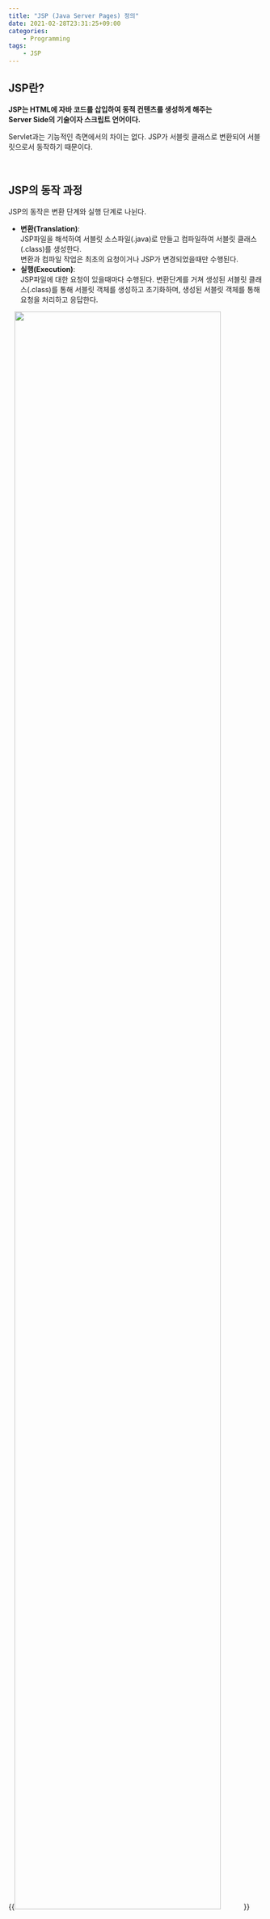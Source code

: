 ```yaml
---
title: "JSP (Java Server Pages) 정의"
date: 2021-02-28T23:31:25+09:00
categories:
    - Programming
tags:
    - JSP
---
```


## JSP란?

**JSP는 HTML에 자바 코드를 삽입하여 동적 컨텐츠를 생성하게 해주는       
Server Side의 기술이자 스크립트 언어이다.**

Servlet과는 기능적인 측면에서의 차이는 없다. JSP가 서블릿 클래스로 변환되어 서블릿으로서 동작하기 때문이다.

<br/>

## JSP의 동작 과정

JSP의 동작은 변환 단계와 실행 단계로 나뉜다.
- **변환(Translation)**:        
    JSP파일을 해석하여 서블릿 소스파일(.java)로 만들고 컴파일하여 서블릿 클래스(.class)를 생성한다.     
    변환과 컴파일 작업은 최초의 요청이거나 JSP가 변경되었을때만 수행된다.
- **실행(Execution)**:      
    JSP파일에 대한 요청이 있을때마다 수행된다. 변환단계를 거쳐 생성된 서블릿 클래스(.class)를 통해 서블릿 객체를 생성하고 초기화하며, 생성된 서블릿 객체를 통해 요청을 처리하고 응답한다.

{{<image src="/images/2021-02-28-jsp/jsplifecycle.png" width="90%" caption="JSP life cycle (출처:geeksforgeeks.org/life-cycle-of-jsp/)">}}

1. 클라이언트로부터 JSP파일에 대한 요청이 들어오면 [Jasper](/posts/2021-02-23-tomcat/#tomcat-architecture)는 JSP 파일을 서블릿 파일(.java)로 변환시킨다.
1. Jasper는 서블릿 파일을 컴파일하여 서블릿 클래스(.class)를 생성한다.
1. 컴파일된 서블릿 클래스(.class)는 서블릿 컨테이너에 의해 서블릿 객체로 동작한다.
    - `jspInit` 메서드를 통해 서블릿을 초기화하고, 
    `_jspService`메서드를 통해 요청을 처리하고 응답하며,
    이후 `jspDestroy`를 통해 서블릿 객체를 소멸시킨다.

<br/>

## JSP의 사용

JSP는 JSP의 구문 요소들을 통해 HTML과 같은 정적인 요소들과함께 작성된다.        
스크립트 기반 태그, XML 기반의 표준 액션 태그 및 커스텀 태그, 내장객체, EL, JSTL을 JSP 내에서 조합하여 사용가능하다.

<br/>

### 스크립트 기반 태그

{{% h4 %}}1. 표현식(Expression){{% /h4 %}}

`<%= expression %>`
- 표현식 요소는 `String`으로 변환되어 서블릿의 출력에 삽입되며,         
동적인 데이터를 응답 결과에 포함하기 위해 사용한다.
- **표현식 내의 자바 코드끝에 세미콜론(;)을 붙이지 않음을 유념한다.**

{{% h4 %}}2. 선언문(Declaration){{% /h4 %}}

`<%! declaration %>`
- 선언문은 **메서드**나 **멤버변수**를 선언하기 위해 사용한다.

{{% h4 %}}3. 스크립트릿(Scriptlet){{% /h4 %}}

`<% code fragment %>`
- 자바 코드를 삽입하여 로직처리를 위해 사용하며 `_jspService` 메서드 내에 그대로 옮겨진다.
- 스크립트릿은 **지역변수**만 선언할 수 있다. (메서드는 정의할 수 없다.)

{{% h4 %}}4. 주석문(Comment){{% /h4 %}}

JSP의 주석문이라 함은 `<%-- comment --%>`를 말하는 것이다.      
JSP 파일에서는 JSP의 주석문을 포함하여 3종류의 주석문을 사용할 수 있다.

| 종류 | 구문 | 주석으로 처리되는 시점 |
|:-----|:-----|:-----------------------|
| JSP 주석 | `<%-- ... --%>` |  서블릿 코드로 변환될 때 |
| HTML 주석 | `<!-- ... -->` |  브라우저에 의해 응답이 파싱될 때 |
| 자바 주석 | `//`, `/* ... */` |  서블릿 소스(.java)가 컴파일될 때 |

{{% h4 %}}5. 지시자(Directive){{% /h4 %}}

지시자는 JSP를 자바 코드로 변환하는데 필요한 정보를 설정하기 위해 사용한다.       
클라이언트로의 출력이나 동적 데이터를 생성하기 위한 구문이 아니다.   

지시자의 종류로는 **page**, **include**, **taglib**가 있다.

{{% h5 %}}page 지시자{{% /h5 %}}

`<%@ page attribute = "value" %>`       
page 지시자는 JSP 페이지에 종속적인 설정 정보들을 알려주기 위해 사용한다.

<details>
    <summary><strong>page 지시자에 설정가능한 대표적인 속성</strong></summary>
{{% table "100%" %}}
| name | description |
|:-----|:------------|
| [contentType](/posts/2021-02-22-eclipse-jsp-servlet-encoding/#jsp%EC%9D%98-%EC%9D%B8%EC%BD%94%EB%94%A9) | 클라이언트에게 전송되는 문서의 타입과 인코딩 타입을 지정하기위해 사용한다. |
| import | JSP내에 패키지를 임포트하기위해 사용한다. |
| import | JSP내에 패키지를 임포트하기위해 사용한다. |
| isErrorPage | 해당 JSP 페이지는 예외를 처리하기 위한 페이지임을 지정한다. |
| errorPage | 현재 JSP 페이지 실행 중 예외가 발생하면 errorPage에 지정된 페이지를 실행시킨다. |
| session | 해당 JSP 페이지의 세션 관리 및 처리 여부를 지정한다. 디폴트는 true이기에 페이지는 자동으로 세션을 생성한다. |
{{% /table %}}
</details>

{{% h5 %}}include 지시자{{% /h5 %}}

`<%@ include file = "JSP 파일명" %>`

JSP파일이 서블릿 코드로 변환될 때 include에 지정된 다른 JSP 파일을 병합할 때 사용한다.(정적)

{{% h5 %}}taglib 지시자{{% /h5 %}}

`<%@ taglib uri = "uri" prefix = "prefixOfTag" %>`

taglib 지시자는 커스텀 태그를 JSP내에 사용할 수 있게 해준다.
자바에서 package를 import하여 쓰는것처럼 위의 구문을 통해 사용하고자 하는 커스텀 태그를 포함시킨다.

<br/>

### 표준 액션 태그(Action)

표준 액션 태그는 JSP 파일 내에서 `<태그 라이브러리 이름 : 태그 이름>` 형식의 XML 문법 형태로 사용된다.

표준 액션 태그는 미리 정해진 기능들을 JSP 스펙에 명시함으로서 모든 WAS의 컨테이너가 동일하게 구현하는 태그를 말한다. 주로 사용되는 표준 액션 태그는 다음과 같으며 더 자세한 예시는 [www.javatpoint.com](https://www.javatpoint.com/jsp-action-tags-forward-action)을 참고토록한다.

{{% h4 %}}1. &lt;jsp:forward&gt;{{% /h4 %}}

서블릿에서 `RequestDispatcher`객체의 `forward` 메서드 기능을 수행한다. <br/>즉, 다른 페이지로 이동할 때 사용하는 태그다.
```xml
<jsp:forward page="path"/>
<jsp:forward page="<%= %>"/>
```

{{% h4 %}}2. &lt;jsp:include&gt;{{% /h4 %}}

서블릿에서 `RequestDispatcher`객체의 `include` 메서드 기능을 수행한다. 다른 페이지를 현재 페이지에 포함할 때 사용하는 태그다.       
**include 액션 태그는 include 지시자와 동작 방식에서 차이가 있다.**
- **include 지시자**: JSP 파일에서 자바 코드로 변환될 때 페이지가 포함된다.(정적)
- **include 액션 태그**: 코드가 실행될 때 포함된다.(동적)
```xml
<jsp:include page="path"/>
<jsp:include page="<%= %>"/>
```

{{% h4 %}}3. &lt;jsp:useBean&gt;{{% /h4 %}}

Bean(자바 객체)을 생성하거나 이미 생성된 객체를 추출하는 기능을 수행한다.

`<jsp:useBean>`을 사용하기 이전에 자바 빈이 사전에 정의되어 있어야 하며 **디폴트 패키지에 위치해 있으면 인식이 안된다.** 또한 기본 생성자를 통해 빈을 생성하고 프로퍼티를 사용하므로 빈의 정의에는 기본생성자, setter/getter가 포함되어야 한다.


```xml
<!-- SampleBean sample = new SampleBean(); -->
<jsp:useBean id="sample" class="com.edu.beans.SampleBean"/>
```

- **id**: 객체를 식별하기 위한 고유한 이름 지정
- **class**: Bean의 FQCN(Fully Qualified Class Name) 기입
- **type**: Bean에 접근하는 참조변수의 타입을 설정한다. 디폴트는 현재 타입이지만 타입을 지정하면 부모 타입으로 접근가능하다.
- **scope**: Bean의 유효범위 설정. 4개의 속성 값 중 하나로 지정하며 디폴트로 page가 적용됨
    1. **page**: 하나의 JSP 페이지 내에서만 사용
    1. **request**: 요청이 처리되는 동안 forward, include된 페이지들 간에서도 사용
    1. **session**: 클라이언트 단위로 사용
    1. **application**: 웹 애플리케이션 단위로 사용

{{% h4 %}}4. &lt;jsp:setProperty&gt;{{% /h4 %}}

Bean의 setter 메서드를 통해 속성을 설정한다.
```xml
<jsp:setProperty name="..." property="..." value="..."/>
<jsp:setProperty name="..." property="..." param="..."/>
```
- **name**: `<jsp:useBean>`에서 정의해둔 id 속성값
- **property**<sup>[[1]](#footnote_1)</sup>: Bean의 멤버변수 이름
- **value**: Bean의 속성을 변경하려는 값. value가 생략되면 쿼리스트링의 파라미터와 Bean의 멤버변수와 같은 이름을 찾아서 자동으로 바인딩 시킨다.
- **param**: 쿼리스트링의 parameter 속성 이름 기입. 쿼리스트링에 포함된 parameter 속성에 할당된 값으로 Bean의 속성값 설정

{{% h4 %}}5. &lt;jsp:getProperty&gt;{{% /h4 %}}

Bean의 getter 메서드를 통해 속성값을 가져오는데 사용한다.
```xml
<jsp:getProperty name="..." property="..."/>
```
- **name**: `<jsp:useBean>`에서 정의해둔 id 속성값
- **property**: Bean의 멤버변수 이름

<br/>

### 내장 객체

`_jspService` 메서드 내에 자동으로 선언 및 초기화가 되는 **지역변수**들을 내장 객체라고 한다.       
내장 객체는 JSP 파일에서 별도의 선언 및 초기화 없이 바로 사용 가능하다.

<details>
    <summary><strong>JSP의 내장 객체</strong></summary>
{{% table "100%" %}}
| name | type |description |
|:-----|:-----|:------------|
| request | `javax.servlet.http.HttpServletRequest` | 요청정보 처리 객체 |
| response | `javax.servlet.http.HttpServletResponse` | 응답정보 처리 객체 |
| session | `javax.servlet.http.HttpSession` | 상태정보 유지 객체 |
| application | `javax.servlet.ServletContext` | 상태정보 유지 객체 |
| config | `javax.servlet.ServletConfig` | 서블릿 정보 추출 객체 |
| out | `javax.servlet.jsp.JspWriter` | 출력 처리 객체 |
| pageContext | `javax.servlet.jsp.PageContext` | JSP 페이지 처리 객체<sup>[[2]](#footnote_2)</sup> |
{{% /table %}}
</details>

<br/>

### EL (Expression Language)

JSP 2.0 spec에 추가된 기능이며,         
EL 사용시 Bean의 프로퍼티에 Action 태그를 사용하는것보다 쉽게 접근할 수 있으며 코드 간소화의 이점을 가진다.

request, session, application의 정보를 추출하거나 태그 지정 등에 사용될 수 있다.
```xml
// request 정보 추출
request.setAttribute("book", book);
...
${book.title}

// 태그 내에 값 지정
<jsp:forward page="${info}">
```

<br/>

### JSTL (JSP Standard Tag Library)

JSTL은 자주 사용될 수 있는 커스텀 태그들을 모아둔 태그 라이브러리다.
사용하고자 하는 접두어를 `<%@ taglib uri = "uri" prefix = "prefixOfTag" %>`를 통해 추가하여 사용할 수 있다.

| 이름 | 접두어 | 기능 |
|:-----|:-------|:-----|
| [코어](http://java.sun.com/jsp/jstl/core) | c | 변수, 제어문, 페이지 처리 |
| [함수](http://java.sun.com/jsp/jstl/fuctions) | fn | collection 및 String 처리 |
| [포맷](http://java.sun.com/jsp/jstl/fmt) | fmt | 포맷 처리 및 국제화 |
| [DB](http://java.sun.com/jsp/jstl/sql) | sql | DB CRUD 처리 |
| [xml](http://java.sun.com/jsp/jstl/xml) | x | xml 관련 처리 |

<br/>

## Related Posts

- [자바 고양이 Tomcat](/posts/2021-02-23-tomcat/)
- [Servlet 정의](/posts/2021-02-23-servlet/)

<br/>

## footnote
<a name="footnote_1">[1]</a>  property 속성에 와일드카드(*)를 지정가능하다. 와일드카드가 지정되면 Bean의 모든 setter 메서드를 호출하고 이름이 일치하는 쿼리스트링의 값들을 일괄 바인딩시킨다.        
<a name="footnote_2">[2]</a> `PageContext`객체는 JSP 파일당 하나씩 자동으로 생성되는 객체이다.

<br/>

## References

- [heejeong Kwon님의 블로그 - [Web] JSP란](https://gmlwjd9405.github.io/2018/11/03/jsp.html)
- "Servlet & JSP 웹 프로그래밍"(오정임 저, 루비페이퍼)